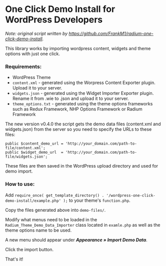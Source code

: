 One Click Demo Install for WordPress Developers
==========================

*Note: original script written by https://github.com/FrankM1/radium-one-click-demo-install.*

This library works by importing wordpress content, widgets  and theme options with just one click.

### Requirements:

* WordPress Theme
* `content.xml` - generated using the Worpress Content Exporter plugin. Upload it to your server.
* `widgets.json` - generated using the Widget Importer Exporter plugin. Rename it from .wie to .json and upload it to your server.
* `theme_options.txt` - generated using the theme options frameworks such as Redux Framework, NHP Options Framework or Radium Framework

The new version v0.4.0 the script gets the demo data files (content.xml and widgets.json) from the server so you need to specify the URLs to these files:

```
public $content_demo_url = 'http://your_domain.com/path-to-file/content.xml';
public $widget_demo_url  = 'http://your_domain.com/path-to-file/widgets.json';
```

These files are then saved in the WordPress upload directory and used for demo import.


### How to use:

Add `require_once( get_template_directory() . '/wordpress-one-click-demo-install/example.php' );` to your theme's `function.php`.

Copy the files generated above into `demo-files/`.

Modify what menus need to be loaded in the `Radium_Theme_Demo_Data_Importer` class located in `examle.php` as well as the theme options name to be used.

A new menu should appear under ***Appearance &raquo; Import Demo Data***.

Click the import button.

That's it!
